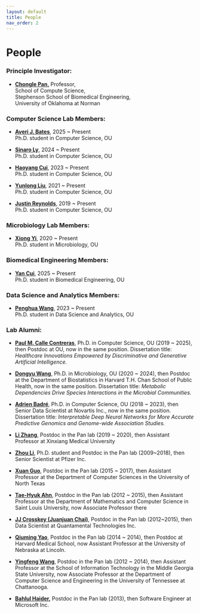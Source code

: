 ```yaml
---
layout: default
title: People
nav_order: 2
---
```


# People

### **Principle Investigator:**

- [**Chongle Pan,**](https://github.com/chonglepan)  Professor,      
  School of Compute Science,  
  Stephenson School of Biomedical Engineering,  
  University of Oklahoma at Norman  

### **Computer Science Lab Members:**

- [**Averi J. Bates**](), 2025 ~ Present  
Ph.D. student in Computer Science, OU

- [**Sinaro Ly**](), 2024 ~ Present    
Ph.D. student in Computer Science, OU

- [**Haoyang Cui**](), 2023 ~ Present  
Ph.D. student in Computer Science, OU

- [**Yunlong Liu**](https://github.com/Alex-ylliu), 2021 ~ Present  
Ph.D. student in Computer Science, OU

- [**Justin Reynolds**](https://github.com/jcreyn), 2019 ~ Present  
     Ph.D. student in Computer Science, OU  


### **Microbiology Lab Members:**  
 
- [**Xiong Yi**](https://github.com/thepanlab), 2020 ~ Present  
Ph.D. student in Microbiology, OU


### **Biomedical Engineering Members:**

- [**Yan Cui**](), 2025 ~ Present  
Ph.D. student in Biomedical Engineering, OU  

### **Data Science and Analytics Members:**

- [**Penghua Wang**](), 2023 ~ Present  
Ph.D. student in Data Science and Analytics, OU  

### **Lab Alumni:**

* [**Paul M. Calle Contreras**](https://github.com/pcallec), Ph.D. in Computer Science, OU (2019 ~ 2025), then Postdoc at OU, now in the same position. Dissertation title: *Healthcare Innovations Empowered by Discriminative and Generative Artificial Intelligence.*

* [**Dongyu Wang**](https://github.com/dywang0323), Ph.D. in Microbiology, OU (2020 ~ 2024), then Postdoc at the Department of Biostatistics in Harvard T.H. Chan School of Public Health, now in the same position. Dissertation title: *Metabolic Dependencies Drive Species Interactions in the Microbial Communities.*

* [**Adrien Badré**](https://github.com/adbadre), Ph.D. in Computer Science, OU (2018 ~ 2023), then Senior Data Scientist at Novartis Inc., now in the same position. Dissertation title: *Interpretable Deep Neural Networks for More Accurate Predictive Genomics and Genome-wide Association Studies.*

* [**Li Zhang**](https://orcid.org/0000-0002-7862-6690), Postdoc in the Pan lab (2019 ~ 2020), then Assistant Professor at Xinxiang Medical University

* [**Zhou Li**](https://scholar.google.com/citations?hl=en&user=-IOfp1gAAAAJ&view_op=list_works&sortby=pubdate), Ph.D. student and Postdoc in the Pan lab (2009~2018), then Senior Scientist at Pfizer Inc.

* [**Xuan Guo**](https://www.linkedin.com/in/xuan-guo-7b590886), Postdoc in the Pan lab (2015 ~ 2017), then Assistant Professor at the Department of Computer Sciences in the University of North Texas

* [**Tae-Hyuk Ahn**,](http://cs.slu.edu/people/ahnt) Postdoc in the Pan lab (2012 ~ 2015), then Assistant Professor at the Department of Mathematics and Computer Science in Saint Louis University, now Associate Professor there

* [**JJ Crosskey (Juanjuan Chai)**](https://www.linkedin.com/in/jjcrosskey), Postdoc in the Pan lab (2012~2015), then Data Scientist at Quantamental Technologies Inc.

* [**Qiuming Yao**](https://www.linkedin.com/in/qiuming-yao-76005438), Postdoc in the Pan lab (2014 ~ 2014), then Postdoc at Harvard Medical School, now Assistant Professor at the University of Nebraska at Lincoln.

* [**Yingfeng Wang**](http://www.yingfengwang.org/), Postdoc in the Pan lab (2012 ~ 2014), then Assistant Professor at the School of Information Technology in the Middle Georgia State University, now Associate Professor at the Department of Computer Science and Engineering in the University of Tennessee at Chattanooga.

* [**Bahlul Haider**](https://www.linkedin.com/in/bahlulhaider)**,** Postdoc in the Pan lab (2013), then Software Engineer at Microsoft Inc.
  
  
  
  
  
  
  
  






  
